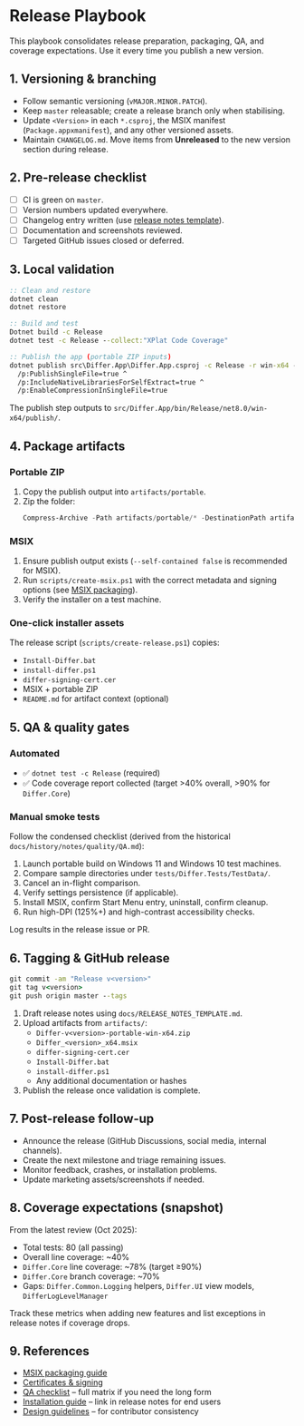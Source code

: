 # Release Playbook

This playbook consolidates release preparation, packaging, QA, and coverage expectations. Use it every time you publish a new version.

## 1. Versioning & branching

- Follow semantic versioning (`vMAJOR.MINOR.PATCH`).
- Keep `master` releasable; create a release branch only when stabilising.
- Update `<Version>` in each `*.csproj`, the MSIX manifest (`Package.appxmanifest`), and any other versioned assets.
- Maintain `CHANGELOG.md`. Move items from **Unreleased** to the new version section during release.

## 2. Pre-release checklist

- [ ] CI is green on `master`.
- [ ] Version numbers updated everywhere.
- [ ] Changelog entry written (use [release notes template](../RELEASE_NOTES_TEMPLATE.md)).
- [ ] Documentation and screenshots reviewed.
- [ ] Targeted GitHub issues closed or deferred.

## 3. Local validation

```cmd
:: Clean and restore
dotnet clean
dotnet restore

:: Build and test
Dotnet build -c Release
dotnet test -c Release --collect:"XPlat Code Coverage"

:: Publish the app (portable ZIP inputs)
dotnet publish src\Differ.App\Differ.App.csproj -c Release -r win-x64 --self-contained true ^
  /p:PublishSingleFile=true ^
  /p:IncludeNativeLibrariesForSelfExtract=true ^
  /p:EnableCompressionInSingleFile=true
```

The publish step outputs to `src/Differ.App/bin/Release/net8.0/win-x64/publish/`.

## 4. Package artifacts

### Portable ZIP

1. Copy the publish output into `artifacts/portable`.
2. Zip the folder:
   ```powershell
   Compress-Archive -Path artifacts/portable/* -DestinationPath artifacts/Differ-v<version>-portable-win-x64.zip -Force
   ```

### MSIX

1. Ensure publish output exists (`--self-contained false` is recommended for MSIX).
2. Run `scripts/create-msix.ps1` with the correct metadata and signing options (see [MSIX packaging](msix-packaging.md)).
3. Verify the installer on a test machine.

### One-click installer assets

The release script (`scripts/create-release.ps1`) copies:

- `Install-Differ.bat`
- `install-differ.ps1`
- `differ-signing-cert.cer`
- MSIX + portable ZIP
- `README.md` for artifact context (optional)

## 5. QA & quality gates

### Automated

- ✅ `dotnet test -c Release` (required)
- ✅ Code coverage report collected (target >40% overall, >90% for `Differ.Core`)

### Manual smoke tests

Follow the condensed checklist (derived from the historical `docs/history/notes/quality/QA.md`):

1. Launch portable build on Windows 11 and Windows 10 test machines.
2. Compare sample directories under `tests/Differ.Tests/TestData/`.
3. Cancel an in-flight comparison.
4. Verify settings persistence (if applicable).
5. Install MSIX, confirm Start Menu entry, uninstall, confirm cleanup.
6. Run high-DPI (125%+) and high-contrast accessibility checks.

Log results in the release issue or PR.

## 6. Tagging & GitHub release

```cmd
git commit -am "Release v<version>"
git tag v<version>
git push origin master --tags
```

1. Draft release notes using `docs/RELEASE_NOTES_TEMPLATE.md`.
2. Upload artifacts from `artifacts/`:
   - `Differ-v<version>-portable-win-x64.zip`
   - `Differ_<version>_x64.msix`
   - `differ-signing-cert.cer`
   - `Install-Differ.bat`
   - `install-differ.ps1`
   - Any additional documentation or hashes
3. Publish the release once validation is complete.

## 7. Post-release follow-up

- Announce the release (GitHub Discussions, social media, internal channels).
- Create the next milestone and triage remaining issues.
- Monitor feedback, crashes, or installation problems.
- Update marketing assets/screenshots if needed.

## 8. Coverage expectations (snapshot)

From the latest review (Oct 2025):

- Total tests: 80 (all passing)
- Overall line coverage: ~40%
- `Differ.Core` line coverage: ~78% (target ≥90%)
- `Differ.Core` branch coverage: ~70%
- Gaps: `Differ.Common.Logging` helpers, `Differ.UI` view models, `DifferLogLevelManager`

Track these metrics when adding new features and list exceptions in release notes if coverage drops.

## 9. References

- [MSIX packaging guide](msix-packaging.md)
- [Certificates & signing](certificates.md)
- [QA checklist](../QA.md) – full matrix if you need the long form
- [Installation guide](../user-guide/installing-differ.md) – link in release notes for end users
- [Design guidelines](../DESIGN_GUIDELINES.md) – for contributor consistency
